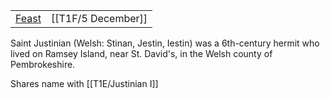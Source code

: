|   |   |
|---|---|
|[Feast](https://en.wikipedia.org/wiki/Calendar_of_saints)|[[T1F/5 December]]|

Saint Justinian (Welsh: Stinan, Jestin, Iestin) was a 6th-century hermit who lived on Ramsey Island, near St. David's, in the Welsh county of Pembrokeshire.

Shares name with [[T1E/Justinian I]]
